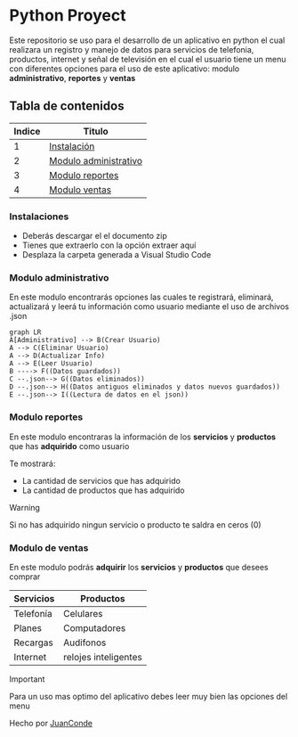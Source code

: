 # Python Proyect
Este repositorio se uso para el desarrollo de un aplicativo en python el cual realizara un registro y manejo de datos para servicios de telefonia, productos, internet y señal de televisión en el cual el usuario tiene un menu con diferentes opciones para el uso de este aplicativo: modulo **administrativo**, **reportes** y **ventas**  

## Tabla de contenidos
| Indice | Titulo  |
|--|--|
| 1 | [Instalación](#instalaciones) |
| 2 | [Modulo administrativo](#modulo-administrativo) |
| 3 | [Modulo reportes](#modulo-reportes) |
| 4 | [Modulo ventas](#modulo-de-ventas) |


### Instalaciones 
- Deberás descargar el el documento zip 
- Tienes que extraerlo con la opción extraer aquí
- Desplaza la carpeta generada a Visual Studio Code

### Modulo administrativo

En este modulo encontrarás opciones las cuales te registrará, eliminará, actualizará y leerá tu información como usuario mediante el uso de archivos .json

```mermaid
graph LR
A[Administrativo] --> B(Crear Usuario)
A --> C(Eliminar Usuario)
A --> D(Actualizar Info)
A --> E(Leer Usuario)
B ----> F((Datos guardados))
C --.json--> G((Datos eliminados))
D --.json--> H((Datos antiguos eliminados y datos nuevos guardados))
E --.json--> I((Lectura de datos en el json)) 
```

### Modulo reportes

En este modulo encontraras la información de los **servicios** y **productos** que has **adquirido** como usuario
  
Te mostrará:
- La cantidad de servicios que has adquirido 
- La cantidad de productos que has adquirido

> [!WARNING]
> Si no has adquirido ningun servicio o producto te saldra en ceros (0)

### Modulo de ventas

En este modulo podrás **adquirir** los **servicios** y **productos** que desees comprar

| Servicios | Productos  |
|--|--|
| Telefonía | Celulares |
| Planes | Computadores |
| Recargas | Audifonos |
| Internet | relojes inteligentes |

> [!IMPORTANT]
> Para un uso mas optimo del aplicativo debes leer muy bien las opciones del menu

Hecho por [JuanConde](https://github.com/juanconde025)
